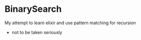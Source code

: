 # BinarySearch

My attempt to learn elixir and use pattern matching for recursion
* not to be taken seriously

